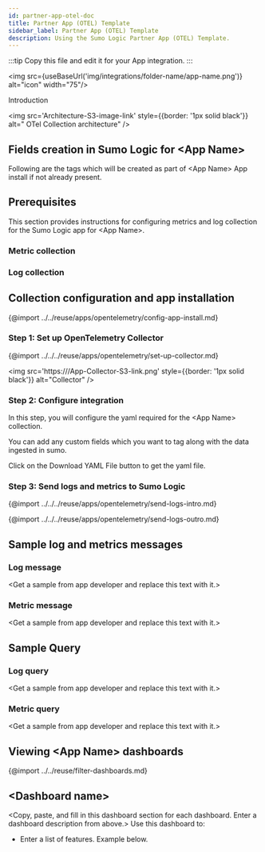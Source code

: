 ```yaml
---
id: partner-app-otel-doc
title: Partner App (OTEL) Template
sidebar_label: Partner App (OTEL) Template
description: Using the Sumo Logic Partner App (OTEL) Template.
---
```


<head>
  <meta name="robots" content="noindex" />
</head>

:::tip
Copy this file and edit it for your App integration.
:::

<img src={useBaseUrl('img/integrations/folder-name/app-name.png')} alt="icon" width="75"/>

Introduction

<img src='Architecture-S3-image-link' style={{border: '1px solid black'}} alt="<App Name> OTel Collection architecture" />

## Fields creation in Sumo Logic for \<App Name\>

Following are the tags which will be created as part of \<App Name\> App install if not already present. 

## Prerequisites

This section provides instructions for configuring metrics and log collection for the Sumo Logic app for \<App Name\>.

### Metric collection

### Log collection

## Collection configuration and app installation

{@import ../../reuse/apps/opentelemetry/config-app-install.md}

### Step 1: Set up OpenTelemetry Collector

{@import ../../../reuse/apps/opentelemetry/set-up-collector.md}

<img src='https:///App-Collector-S3-link.png' style={{border: '1px solid black'}} alt="Collector" />

### Step 2: Configure integration

In this step, you will configure the yaml required for the \<App Name\> collection.

<Add-information-about-the-location>

You can add any custom fields which you want to tag along with the data ingested in sumo.

Click on the Download YAML File button to get the yaml file.

### Step 3: Send logs and metrics to Sumo Logic

{@import ../../../reuse/apps/opentelemetry/send-logs-intro.md}

<Add-steps-to-start-receiving-data>

{@import ../../../reuse/apps/opentelemetry/send-logs-outro.md}

## Sample log and metrics messages

### Log message

\<Get a sample from app developer and replace this text with it.\>

### Metric message

\<Get a sample from app developer and replace this text with it.\>

## Sample Query

### Log query

\<Get a sample from app developer and replace this text with it.\>

### Metric query

\<Get a sample from app developer and replace this text with it.\>

## Viewing \<App Name\> dashboards

{@import ../../reuse/filter-dashboards.md}

## \<Dashboard name\>

\<Copy, paste, and fill in this dashboard section for each dashboard. Enter a dashboard description from above.\> Use this dashboard to:

* Enter a list of features. Example below.

<!--
Use this dashboard to:

* Monitor high severity threats and scan attacks.
* Review \<fill in\> for troubleshooting configuration issues.
* Understand how to fine-tune \<fill in your product name\> based on \<fill in panel names\>.

<img src='https:///Dashboard-S3-link.png' style={{border: '1px solid black'}} alt="Dashboard-name" />
-->
